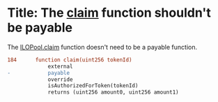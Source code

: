 # Title: The [claim](https://github.com/code-423n4/2024-06-vultisig/blob/0957ff9e50441cd6de6b4f6e28c7ea93f5cffa85/src/ILOManager.sol#L184-L261) function shouldn't be payable
    
The [ILOPool.claim](https://github.com/code-423n4/2024-06-vultisig/blob/0957ff9e50441cd6de6b4f6e28c7ea93f5cffa85/src/ILOManager.sol#L184-L261) function doesn't need to be a payable function.

```diff
184      function claim(uint256 tokenId)
             external
-            payable
             override
             isAuthorizedForToken(tokenId)
             returns (uint256 amount0, uint256 amount1)
```